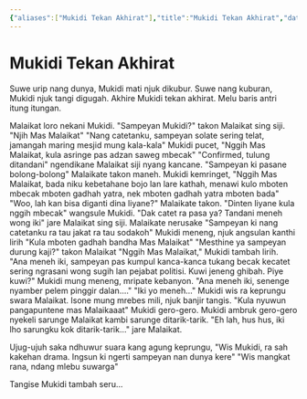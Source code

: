 ```yaml
---
{"aliases":["Mukidi Tekan Akhirat"],"title":"Mukidi Tekan Akhirat","date":"2022-08-05","tags":["joke"],"dg-publish":true,"permalink":"/mukidi-tekan-akhirat/","dgPassFrontmatter":true}
---
```



# Mukidi Tekan Akhirat

Suwe urip nang dunya, Mukidi mati njuk dikubur.
Suwe nang kuburan, Mukidi njuk tangi digugah.
Akhire Mukidi tekan akhirat.
Melu baris antri itung itungan.

Malaikat loro nekani Mukidi.
"Sampeyan Mukidi?" takon Malaikat sing siji.
"Njih Mas Malaikat"
"Nang catetanku, sampeyan solate sering telat, jamangah maring mesjid mung kala-kala"
Mukidi pucet, "Nggih Mas Malaikat, kula asringe pas adzan saweg mbecak"
"Confirmed, tulung ditandani" ngendikane Malaikat siji nyang kancane.
"Sampeyan ki pasane bolong-bolong" Malaikate takon maneh.
Mukidi kemringet, "Nggih Mas Malaikat, bada niku kebetahane bojo lan lare kathah, menawi kulo mboten mbecak mboten gadhah yatra, nek mboten gadhah yatra mboten bada"
"Woo, lah kan bisa diganti dina liyane?" Malaikate takon.
"Dinten liyane kula nggih mbecak" wangsule Mukidi.
"Dak catet ra pasa ya? Tandani meneh wong iki" jare Malaikat sing siji.
Malaikate nerusake "Sampeyan ki nang catetanku ra tau jakat ra tau sodakoh"
Mukidi meneng, njuk angsulan kanthi lirih "Kula mboten gadhah bandha Mas Malaikat"
"Mesthine ya sampeyan durung kaji?" takon Malaikat
"Nggih Mas Malaikat," Mukidi tambah lirih.
"Ana meneh iki, sampeyan pas kumpul kanca-kanca tukang becak kecatet sering ngrasani wong sugih lan pejabat politisi. Kuwi jeneng ghibah. Piye kuwi?"
Mukidi mung meneng, mripate kebanyon.
"Ana meneh iki, senenge nyamber pelem pinggir dalan...."
"Iki yo meneh..."
Mukidi wis ra keprungu swara Malaikat.
Isone mung mrebes mili, njuk banjir tangis.
"Kula nyuwun pangapuntene mas Malaikaaat" Mukidi gero-gero.
Mukidi ambruk gero-gero nyekeli sarunge Malaikat kambi sarunge ditarik-tarik.
"Eh lah, hus hus, iki lho sarungku kok ditarik-tarik..." jare Malaikat.

Ujug-ujuh saka ndhuwur suara kang agung keprungu,
"Wis Mukidi, ra sah kakehan drama. Ingsun ki ngerti sampeyan nan dunya kere"
"Wis mangkat rana, ndang mlebu suwarga"

Tangise Mukidi tambah seru...
